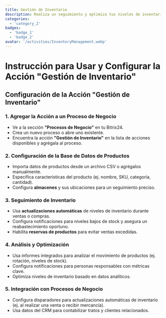 ```yaml
---
title: Gestión de Inventario
description: Realiza un seguimiento y optimiza tus niveles de inventario en tiempo real.
categories: 
  - 'category_2'
badges: 
  - 'badge_1'
  - 'badge_2'
avatar: '/activities/InventoryManagement.webp'
---
```

# Instrucción para Usar y Configurar la Acción "Gestión de Inventario"

## **Configuración de la Acción "Gestión de Inventario"**

### 1. Agregar la Acción a un Proceso de Negocio
- Ve a la sección **"Procesos de Negocio"** en tu Bitrix24.
- Crea un nuevo proceso o abre uno existente.
- Encuentra la acción **"Gestión de Inventario"** en la lista de acciones disponibles y agrégala al proceso.

### 2. Configuración de la Base de Datos de Productos
- Importa datos de productos desde un archivo CSV o agrégalos manualmente.
- Especifica características del producto (ej. nombre, SKU, categoría, cantidad).
- Configura **almacenes** y sus ubicaciones para un seguimiento preciso.

### 3. Seguimiento de Inventario
- Usa **actualizaciones automáticas** de niveles de inventario durante ventas o compras.
- Configura notificaciones para niveles bajos de stock y asegura un reabastecimiento oportuno.
- Habilita **reservas de productos** para evitar ventas excedidas.

### 4. Análisis y Optimización
- Usa informes integrados para analizar el movimiento de productos (ej. rotación, niveles de stock).
- Configura notificaciones para personas responsables con métricas clave.
- Optimiza niveles de inventario basado en datos analíticos.

### 5. Integración con Procesos de Negocio
- Configura disparadores para actualizaciones automáticas de inventario (ej. al realizar una venta o recibir mercancía).
- Usa datos del CRM para contabilizar tratos y clientes relacionados.